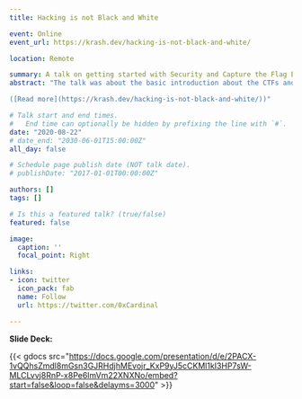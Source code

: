 ```yaml
---
title: Hacking is not Black and White

event: Online
event_url: https://krash.dev/hacking-is-not-black-and-white/

location: Remote

summary: A talk on getting started with Security and Capture the Flag Events.
abstract: "The talk was about the basic introduction about the CTFs and how they can be great to learn about cyber security. I designed a CTF challege around steganography, as a pre-session challenge, to find the details about the speaker. Followed by the session and few in-session activities, and concluded with a post-session CTF challenge and QnA with the attendees.

([Read more](https://krash.dev/hacking-is-not-black-and-white/))"

# Talk start and end times.
#   End time can optionally be hidden by prefixing the line with `#`.
date: "2020-08-22"
# date_end: "2030-06-01T15:00:00Z"
all_day: false

# Schedule page publish date (NOT talk date).
# publishDate: "2017-01-01T00:00:00Z"

authors: []
tags: []

# Is this a featured talk? (true/false)
featured: false

image:
  caption: ''
  focal_point: Right

links:
- icon: twitter
  icon_pack: fab
  name: Follow
  url: https://twitter.com/0xCardinal

---
```


**Slide Deck:**

{{< gdocs src="https://docs.google.com/presentation/d/e/2PACX-1vQQhsZmdl8mGsn3GJRHdjhMEvojr_KxP9yJ5cCKMl1kI3HP7sW-MLCLvvj8RnP-x8Pe6lmVm22XNXNo/embed?start=false&loop=false&delayms=3000" >}}